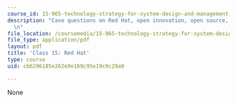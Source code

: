 ```yaml
---
course_id: 15-965-technology-strategy-for-system-design-and-management-spring-2009
description: "Case questions on Red Hat, open innovation, open source, and value capture.\r\
  \n"
file_location: /coursemedia/15-965-technology-strategy-for-system-design-and-management-spring-2009/cb6296185e262e9e169c95e19c0c29a0_MIT15_965S09_case15.pdf
file_type: application/pdf
layout: pdf
title: 'Class 15: Red Hat'
type: course
uid: cb6296185e262e9e169c95e19c0c29a0

---
```

None